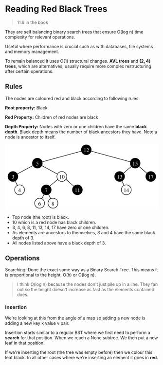 # Reading Red Black Trees

> 11.6 in the book

They are self balancing binary search trees that ensure O(log n) time complexity for relevant operations.

Useful where performance is crucial such as with databases, file systems and memory management.

To remain balanced it uses O(1) structural changes. **AVL trees** and **(2, 4) trees**, which are alternatives, usually require more complex restructuring after certain operations.

## Rules

The nodes are coloured red and black according to following rules.

**Root property:** Black

**Red Property:** Children of red nodes are black

**Depth Property:** Nodes with zero or one children have the same **black depth**. Black depth means the number of black ancestors they have. Note a node is ancestor to itself.

![Example of a red black tree](image-12.png)

- Top node (the root) is black.
- 10 which is a red node has black children.
- 3, 4, 6, 8, 11, 13, 14, 17 have zero or one children.
- As elements are ancestors to themselves, 3 and 4 have the same black depth of 3.
- All nodes listed above have a black depth of 3.

## Operations

Searching: Done the exact same way as a Binary Search Tree. This means it is proportional to the height. O(h) or O(log n).

> I think O(log n) because the nodes don't just pile up in a line. They fan out so the height doesn't increase as fast as the elements contained does.

### Insertion

We're looking at this from the angle of a map so adding a new node is adding a new key k value v pair.

Insertion starts similar to a regular BST where we first need to perform a **search** for that position. When we reach a None subtree. We then put a new leaf in that position.

If we're inserting the root (the tree was empty before) then we colour this leaf black. In all other cases where we're inserting an element it goes in **red**.